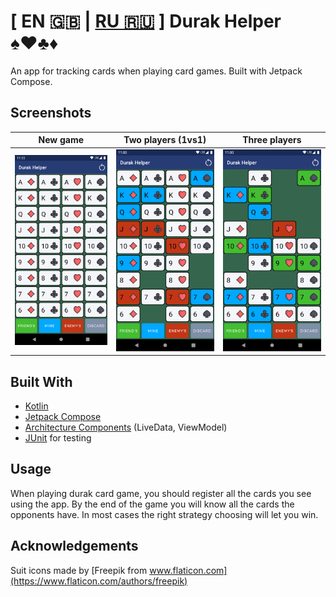 # [ EN 🇬🇧 | [RU 🇷🇺](README_RU.md) ] Durak Helper ♠️♥️♣️♦️

An app for tracking cards when playing card games.
Built with Jetpack Compose.

## Screenshots

New game | Two players (1vs1) | Three players |
--- | --- | --- |
![](screenshots/Screenshot_new_game.png) | ![](screenshots/Screenshot_two_players.png) | ![](screenshots/Screenshot_three_players.png)

## Built With

* [Kotlin](https://developer.android.com/kotlin)
* [Jetpack Compose](https://developer.android.com/jetpack/compose)
* [Architecture Components](https://developer.android.com/topic/libraries/architecture) (LiveData, ViewModel)
* [JUnit](https://junit.org/junit4/) for testing

## Usage
When playing durak card game, you should register all the cards you see using the app. By the end of the game you will know all the cards the opponents have. In most cases the right strategy choosing will let you win.

## Acknowledgements
Suit icons made by [Freepik from www.flaticon.com](https://www.flaticon.com/authors/freepik)

